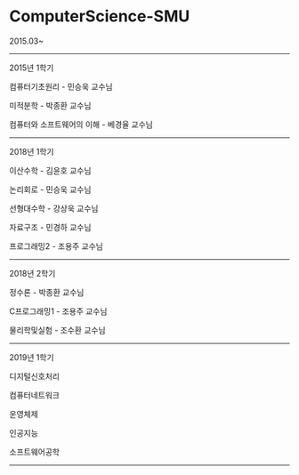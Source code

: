 # ComputerScience-SMU
2015.03~

---------------------------------------------------------------
2015년 1학기

컴퓨터기초원리 - 민승욱 교수님

미적분학 - 박종환 교수님

컴퓨터와 소프트웨어의 이해 - 베경율 교수님

---------------------------------------------------------------
2018년 1학기 

이산수학 - 김윤호 교수님

논리회로 - 민승욱 교수님

선형대수학 - 강상욱 교수님

자료구조 - 민경하 교수님

프로그래밍2 - 조용주 교수님

---------------------------------------------------------------
2018년 2학기

정수론 - 박종환 교수님

C프로그래밍1 - 조용주 교수님

물리학및실험 - 조수환 교수님

---------------------------------------------------------------
2019년 1학기

디지털신호처리

컴퓨터네트워크

운영체제

인공지능

소프트웨어공학

---------------------------------------------------------------
